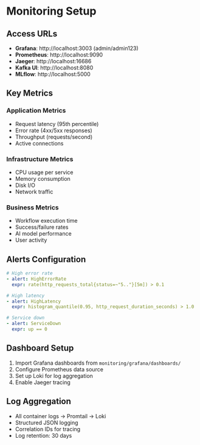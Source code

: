 # Monitoring Setup

## Access URLs

- **Grafana**: http://localhost:3003 (admin/admin123)
- **Prometheus**: http://localhost:9090
- **Jaeger**: http://localhost:16686
- **Kafka UI**: http://localhost:8080
- **MLflow**: http://localhost:5000

## Key Metrics

### Application Metrics

- Request latency (95th percentile)
- Error rate (4xx/5xx responses)
- Throughput (requests/second)
- Active connections

### Infrastructure Metrics

- CPU usage per service
- Memory consumption
- Disk I/O
- Network traffic

### Business Metrics

- Workflow execution time
- Success/failure rates
- AI model performance
- User activity

## Alerts Configuration

```yaml
# High error rate
- alert: HighErrorRate
  expr: rate(http_requests_total{status=~"5.."}[5m]) > 0.1

# High latency
- alert: HighLatency
  expr: histogram_quantile(0.95, http_request_duration_seconds) > 1.0

# Service down
- alert: ServiceDown
  expr: up == 0
```

## Dashboard Setup

1. Import Grafana dashboards from `monitoring/grafana/dashboards/`
2. Configure Prometheus data source
3. Set up Loki for log aggregation
4. Enable Jaeger tracing

## Log Aggregation

- All container logs → Promtail → Loki
- Structured JSON logging
- Correlation IDs for tracing
- Log retention: 30 days
